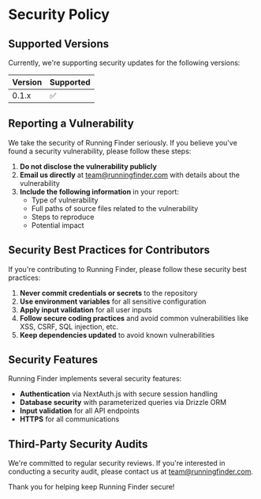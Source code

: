 # Security Policy

## Supported Versions

Currently, we're supporting security updates for the following versions:

| Version | Supported          |
| ------- | ------------------ |
| 0.1.x   | :white_check_mark: |

## Reporting a Vulnerability

We take the security of Running Finder seriously. If you believe you've found a security vulnerability, please follow these steps:

1. **Do not disclose the vulnerability publicly**
2. **Email us directly** at [team@runningfinder.com](mailto:team@runningfinder.com) with details about the vulnerability
3. **Include the following information** in your report:
   - Type of vulnerability
   - Full paths of source files related to the vulnerability
   - Steps to reproduce
   - Potential impact

## Security Best Practices for Contributors

If you're contributing to Running Finder, please follow these security best practices:

1. **Never commit credentials or secrets** to the repository
2. **Use environment variables** for all sensitive configuration
3. **Apply input validation** for all user inputs
4. **Follow secure coding practices** and avoid common vulnerabilities like XSS, CSRF, SQL injection, etc.
5. **Keep dependencies updated** to avoid known vulnerabilities

## Security Features

Running Finder implements several security features:

- **Authentication** via NextAuth.js with secure session handling
- **Database security** with parameterized queries via Drizzle ORM
- **Input validation** for all API endpoints
- **HTTPS** for all communications

## Third-Party Security Audits

We're committed to regular security reviews. If you're interested in conducting a security audit, please contact us at [team@runningfinder.com](mailto:team@runningfinder.com).

Thank you for helping keep Running Finder secure!
